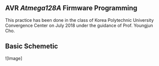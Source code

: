 ## AVR _Atmega128A_ Firmware Programming

  This practice has been done in the class of Korea Polytechnic University Convergence Center on July 2018 under the guidance of Prof. Youngjun Cho. 

## Basic Schemetic
![Image] 

